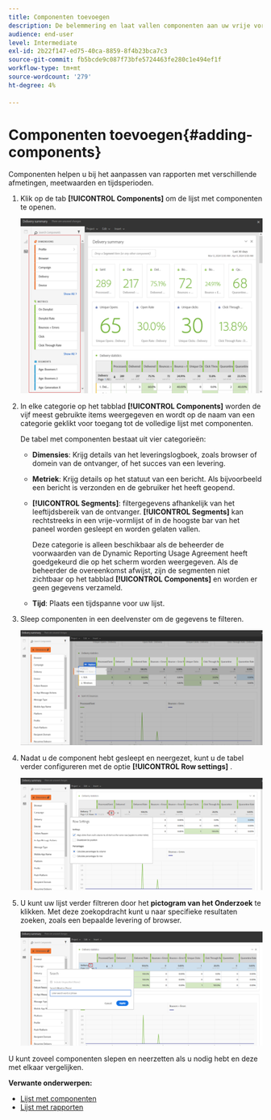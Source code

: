 ```yaml
---
title: Componenten toevoegen
description: De belemmering en laat vallen componenten aan uw vrije vormlijst beginnen uw gegevens te filtreren en uw rapport te bouwen.
audience: end-user
level: Intermediate
exl-id: 2b22f147-ed75-40ca-8859-8f4b23bca7c3
source-git-commit: fb5bcde9c087f73bfe5724463fe280c1e494ef1f
workflow-type: tm+mt
source-wordcount: '279'
ht-degree: 4%

---
```


# Componenten toevoegen{#adding-components}

Componenten helpen u bij het aanpassen van rapporten met verschillende afmetingen, meetwaarden en tijdsperioden.

1. Klik op de tab **[!UICONTROL Components]** om de lijst met componenten te openen.

   ![](assets/dynamic_report_components.png)

1. In elke categorie op het tabblad **[!UICONTROL Components]** worden de vijf meest gebruikte items weergegeven en wordt op de naam van een categorie geklikt voor toegang tot de volledige lijst met componenten.

   De tabel met componenten bestaat uit vier categorieën:

   * **Dimensies**: Krijg details van het leveringslogboek, zoals browser of domein van de ontvanger, of het succes van een levering.
   * **Metriek**: Krijg details op het statuut van een bericht. Als bijvoorbeeld een bericht is verzonden en de gebruiker het heeft geopend.
   * **[!UICONTROL Segments]**: filtergegevens afhankelijk van het leeftijdsbereik van de ontvanger. **[!UICONTROL Segments]** kan rechtstreeks in een vrije-vormlijst of in de hoogste bar van het paneel worden gesleept en worden gelaten vallen.

     Deze categorie is alleen beschikbaar als de beheerder de voorwaarden van de Dynamic Reporting Usage Agreement heeft goedgekeurd die op het scherm worden weergegeven. Als de beheerder de overeenkomst afwijst, zijn de segmenten niet zichtbaar op het tabblad **[!UICONTROL Components]** en worden er geen gegevens verzameld.

   * **Tijd**: Plaats een tijdspanne voor uw lijst.

1. Sleep componenten in een deelvenster om de gegevens te filteren.

   ![](assets/dynamic_report_components_2.png)

1. Nadat u de component hebt gesleept en neergezet, kunt u de tabel verder configureren met de optie **[!UICONTROL Row settings]** .

   ![](assets/dynamic_report_components_3.png)

1. U kunt uw lijst verder filtreren door het **pictogram van het Onderzoek** te klikken. Met deze zoekopdracht kunt u naar specifieke resultaten zoeken, zoals een bepaalde levering of browser.

   ![](assets/dynamic_report_components_4.png)

U kunt zoveel componenten slepen en neerzetten als u nodig hebt en deze met elkaar vergelijken.

**Verwante onderwerpen:**

* [Lijst met componenten](list-of-components.md)
* [Lijst met rapporten](defining-the-report-period.md)
